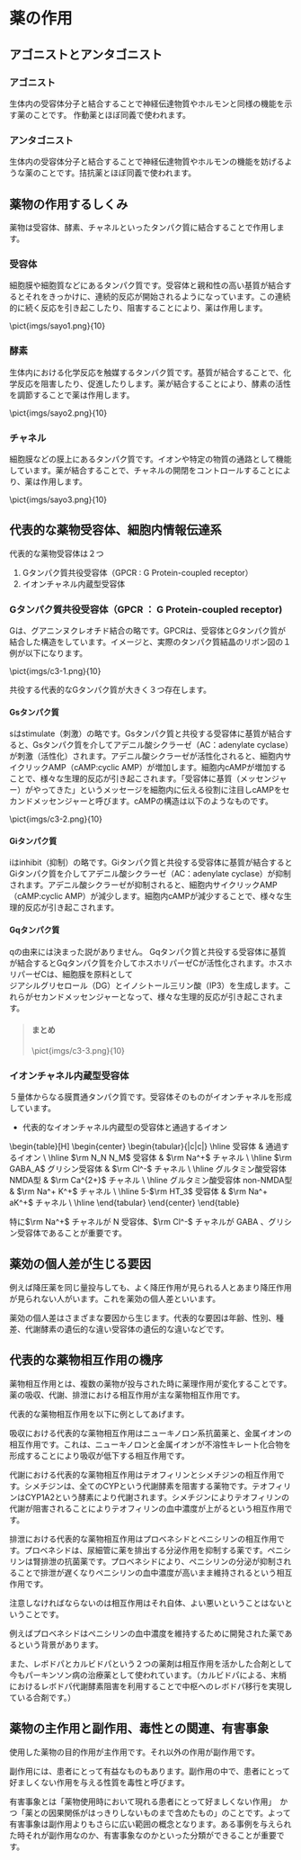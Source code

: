 # 薬の作用

## アゴニストとアンタゴニスト


### アゴニスト
生体内の受容体分子と結合することで神経伝達物質やホルモンと同様の機能を示す薬のことです。  作動薬とほぼ同義で使われます。  


### アンタゴニスト
生体内の受容体分子と結合することで神経伝達物質やホルモンの機能を妨げるような薬のことです。拮抗薬とほぼ同義で使われます。

## 薬物の作用するしくみ

薬物は受容体、酵素、チャネルといったタンパク質に結合することで作用します。  

### 受容体
細胞膜や細胞質などにあるタンパク質です。受容体と親和性の高い基質が結合するとそれをきっかけに、連続的反応が開始されるようになっています。この連続的に続く反応を引き起こしたり、阻害することにより、薬は作用します。

\pict{imgs/sayo1.png}{10}

### 酵素
生体内における化学反応を触媒するタンパク質です。基質が結合することで、化学反応を阻害したり、促進したりします。薬が結合することにより、酵素の活性を調節することで薬は作用します。

\pict{imgs/sayo2.png}{10}

### チャネル
細胞膜などの膜上にあるタンパク質です。イオンや特定の物質の通路として機能しています。薬が結合することで、チャネルの開閉をコントロールすることにより、薬は作用します。

\pict{imgs/sayo3.png}{10}

## 代表的な薬物受容体、細胞内情報伝達系

代表的な薬物受容体は２つ  
1.  Gタンパク質共役受容体（GPCR  :  G Protein-coupled receptor）
2. イオンチャネル内蔵型受容体


### Gタンパク質共役受容体（GPCR ： G Protein-coupled receptor)

Gは、グアニンヌクレオチド結合の略です。GPCRは、受容体とGタンパク質が結合した構造をしています。イメージと、実際のタンパク質結晶のリボン図の１例が以下になります。

\pict{imgs/c3-1.png}{10}

共役する代表的なGタンパク質が大きく３つ存在します。

#### Gsタンパク質
sはstimulate（刺激）の略です。Gsタンパク質と共役する受容体に基質が結合すると、Gsタンパク質を介してアデニル酸シクラーゼ（AC：adenylate cyclase）が刺激（活性化）されます。アデニル酸シクラーゼが活性化されると、細胞内サイクリックAMP（cAMP:cyclic AMP）が増加します。細胞内cAMPが増加することで、様々な生理的反応が引き起こされます。「受容体に基質（メッセンジャー）がやってきた」というメッセージを細胞内に伝える役割に注目しcAMPをセカンドメッセンジャーと呼びます。cAMPの構造は以下のようなものです。

\pict{imgs/c3-2.png}{10}

#### Giタンパク質
iはinhibit（抑制）の略です。Giタンパク質と共役する受容体に基質が結合すると  
Giタンパク質を介してアデニル酸シクラーゼ（AC：adenylate cyclase）が抑制されます。アデニル酸シクラーゼが抑制されると、細胞内サイクリックAMP（cAMP:cyclic AMP）が減少します。細胞内cAMPが減少することで、様々な生理的反応が引き起こされます。

#### Gqタンパク質
qの由来には決まった説がありません。
Gqタンパク質と共役する受容体に基質が結合するとGqタンパク質を介してホスホリパーゼCが活性化されます。ホスホリパーゼCは、細胞膜を原料として  
ジアシルグリセロール（DG）とイノシトール三リン酸（IP3）を生成します。これらがセカンドメッセンジャーとなって、様々な生理的反応が引き起こされます。


> #### まとめ
> \pict{imgs/c3-3.png}{10}


### イオンチャネル内蔵型受容体

５量体からなる膜貫通タンパク質です。受容体そのものがイオンチャネルを形成しています。


* 代表的なイオンチャネル内蔵型の受容体と通過するイオン

\begin{table}[H]
\begin{center}
\begin{tabular}{|c|c|}
\hline
受容体                  & 通過するイオン              \\ \hline
$\rm N_N N_M$ 受容体    & $\rm Na^+$ チャネル      \\ \hline
$\rm GABA_A$ グリシン受容体 & $\rm Cl^-$ チャネル      \\ \hline
グルタミン酸受容体 NMDA型      & $\rm Ca^{2+}$ チャネル   \\ \hline
グルタミン酸受容体 non-NMDA型  & $\rm Na^+ K^+$ チャネル  \\ \hline
5-$\rm HT_3$ 受容体     & $\rm Na^+ aK^+$ チャネル \\ \hline
\end{tabular}
\end{center}
\end{table}

 特に$\rm Na^+$ チャネルが N 受容体、$\rm Cl^-$ チャネルが GABA 、グリシン受容体であることが重要です。

## 薬効の個人差が生じる要因
例えば降圧薬を同じ量投与しても、よく降圧作用が見られる人とあまり降圧作用が見られない人がいます。これを薬効の個人差といいます。  

薬効の個人差はさまざまな要因から生じます。代表的な要因は年齢、性別、種差、代謝酵素の遺伝的な違い受容体の遺伝的な違いなどです。

## 代表的な薬物相互作用の機序


薬物相互作用とは、複数の薬物が投与された時に薬理作用が変化することです。
薬の吸収、代謝、排泄における相互作用が主な薬物相互作用です。

代表的な薬物相互作用を以下に例としてあげます。

吸収における代表的な薬物相互作用はニューキノロン系抗菌薬と、金属イオンの相互作用です。これは、ニューキノロンと金属イオンが不溶性キレート化合物を形成することにより吸収が低下する相互作用です。


代謝における代表的な薬物相互作用はテオフィリンとシメチジンの相互作用です。シメチジンは、全てのCYPという代謝酵素を阻害する薬物です。テオフィリンはCYP1A2という酵素により代謝されます。シメチジンによりテオフィリンの代謝が阻害されることによりテオフィリンの血中濃度が上がるという相互作用です。

排泄における代表的な薬物相互作用はプロベネシドとペニシリンの相互作用です。プロベネシドは、尿細管に薬を排出する分泌作用を抑制する薬です。ペニシリンは腎排泄の抗菌薬です。プロベネシドにより、ペニシリンの分泌が抑制されることで排泄が遅くなりペニシリンの血中濃度が高いまま維持されるという相互作用です。

注意しなければならないのは相互作用はそれ自体、よい悪いということはないということです。

例えばプロベネシドはペニシリンの血中濃度を維持するために開発された薬であるという背景があります。

また、レボドパとカルビドパという２つの薬剤は相互作用を活かした合剤として今もパーキンソン病の治療薬として使われています。（カルビドパによる、末梢におけるレボドパ代謝酵素阻害を利用することで中枢へのレボドパ移行を実現している合剤です。）

 ## 薬物の主作用と副作用、毒性との関連、有害事象

使用した薬物の目的作用が主作用です。それ以外の作用が副作用です。

副作用には、患者にとって有益なものもあります。副作用の中で、患者にとって好ましくない作用を与える性質を毒性と呼びます。

有害事象とは「薬物使用時において現れる患者にとって好ましくない作用」　かつ「薬との因果関係がはっきりしないものまで含めたもの」のことです。よって有害事象は副作用よりもさらに広い範囲の概念となります。ある事例を与えられた時それが副作用なのか、有害事象なのかといった分類ができることが重要です。
